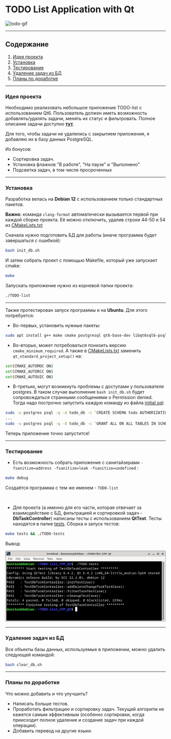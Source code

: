# TODO List Application with Qt

![todo-gif](assets/todo.gif)

---

## Содержание

1. [Идея проекта](#идея-проекта)
2. [Установка](#установка)
3. [Тестирование](#тестирование)
4. [Удаление задач из БД](#удаление-задач-из-бд)
5. [Планы по доработке](#планы-по-доработке)

---

### Идея проекта
Необходимо реализовать небольшое приложение TODO-list с использованием Qt6. Пользователь должен иметь возможность добавлять/удалять задачи, менять их статус и фильтровать. Полное описание задачи доступно [**тут**](TASK.md).

Для того, чтобы задачи не удалялись с закрытием приложения, я добавляю их в базу данных PostgreSQL.

Из бонусов:
- Сортировка задач.
- Установка флажков "В работе", "На паузе" и "Выполнено"
- Подсветка задач, в том числе просроченных

---

### Установка
Разработка велась на **Debian 12** с использованием только стандартных пакетов.

**Важно**: команда `clang-format` автоматически вызывается первой при каждой сборке проекта. Её можно отключить, удалив строки 44-50 и 54 из [CMakeLists.txt](CMakeLists.txt)

Сначала нужно подготовить БД для работы (иначе программа будет завершаться с ошибкой):
```bash
bash init_db.sh
```
И затем собрать проект с помощью Makefile, который уже запускает cmake:
```bash
make
```
Запускать приложение нужно из корневой папки проекта:
```bash
./TODO-list
```
---

Также протестирован запуск программы и на **Ubuntu**. Для этого потребуется:
- Во-первых, установить нужные пакеты:

```bash
sudo apt install g++ make cmake postgresql qt6-base-dev libqt6sql6-psql clang-format libgl1-mesa-dev libglvnd-dev
```
- Во-вторых, может потребоваться понизить версию `cmake_minimum_required`. А также в [CMakeLists.txt](CMakeLists.txt) заменить `qt_standard_project_setup()` на:
```bash
set(CMAKE_AUTOMOC ON)
set(CMAKE_AUTORCC ON)
set(CMAKE_AUTOUIC ON)
```
- В-третьих, могут возникнуть проблемы с доступами у пользователя postgres. В таком случае выполнение `bash init_db.sh` будет сопровождаться странными сообщениями о Permission denied. Тогда надо построчно запустить каждую команду из файла [initial.sql](initial.sql):
```bash
sudo -u postgres psql -q -d todo_db -c ¨CREATE SCHEMA todo AUTHORIZATION todo_user;¨
...
sudo -u postgres psql -q -d todo_db -c ¨GRANT ALL ON ALL TABLES IN SCHEMA todo TO todo_user;¨
```

Теперь приложение точно запустится!

---

### Тестирование
- Есть возможность собрать приложение с санитайзерами `-fsanitize=address -fsanitize=leak -fsanitize=undefined` :
```bash
make debug
```
Создаётся программа с тем же именем - `TODO-list` 

<br>

- Для проекта (а именно для его части, которая отвечает за взаимодействие с БД, фильтрацией и сортировкой задач - **DbTaskController**) написаны тесты с использованием **QtTest**. Тесты находятся в папке [tests](tests). Сборка и запуск тестов:

```bash
make tests && ./TODO-tests
```

Вывод:

![test_output](assets/test_output.png)

---

### Удаление задач из БД
Все объекты базы данных, используемые в приложении, можно удалить следующей командой:
```bash
bash clear_db.sh
```

---

### Планы по доработке
Что можно добавить и что улучшить?
- Написать больше тестов.
- Проработать фильтрацию и сортировку задач. Текущий алгоритм не кажется самым эффективным (особенно сортировки, когда приисходит полное удаление и создание задач при каждой операции).
- Добавить перевод на другие языки.